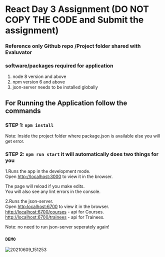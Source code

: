 # React Day 3 Assignment (DO NOT COPY THE CODE and Submit the assignment)

### Reference only  Github repo /Project folder shared with Evaluvator 


### software/packages required for application

1. node 8 version and above
2. npm version 6 and above
3. json-server needs to be installed globally


## For Running the Application follow the commands

### STEP 1: `npm install` 
   
   Note: Inside the project folder where package.json is available else you will get error.

### STEP 2: `npm run start`  it will automatically does two things for you

1.Runs the app in the development mode.\
Open [http://localhost:3000](http://localhost:3000) to view it in the browser.

The page will reload if you make edits.\
You will also see any lint errors in the console.

2.Runs the json-server. \
Open [http:localhost:6700](http://localhost:6700) to view it in the browser.\
[http://localhost:6700/courses](http://localhost:6700/courses) - api for Courses.\
[http://localhost:6700/trainees](http://localhost:6700/trainees) - api for Trainees.

Note: no need to run json-server seperately again!

### `DEMO`

![20210609_151253](https://user-images.githubusercontent.com/82791508/121333754-b2cb0a80-c936-11eb-9a55-34926aea8fd9.gif)

